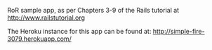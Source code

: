 RoR sample app, as per Chapters 3-9 of the Rails tutorial at http://www.railstutorial.org

The Heroku instance for this app can be found at: http://simple-fire-3079.herokuapp.com/ 